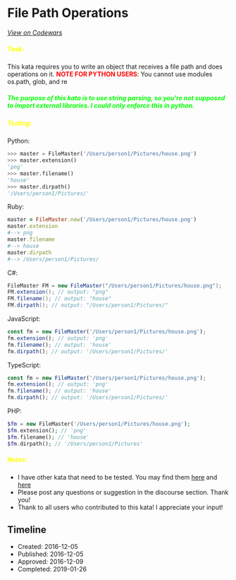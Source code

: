 # File Path Operations
[*View on Codewars*](https://www.codewars.com/kata/file-path-operations)

<h5 style='color:#ffff00'>Task:</h5>
This kata requires you to write an object that receives a file path 
and does operations on it.
<b style='color:#ff0000'>NOTE FOR PYTHON USERS</b>: You cannot use modules os.path, glob, and re
<h5 style='color:#00ff00'>The purpose of this kata is to use string parsing, so you're not supposed to import external libraries. I could only enforce this in python.</h5>


<h5 style='color:#ffff00'>Testing:</h5>

Python:
```python
>>> master = FileMaster('/Users/person1/Pictures/house.png')
>>> master.extension()
'png'
>>> master.filename()
'house'
>>> master.dirpath()
'/Users/person1/Pictures/'
```
Ruby:
```ruby
master = FileMaster.new('/Users/person1/Pictures/house.png')
master.extension
#--> png
master.filename
#--> house
master.dirpath
#--> /Users/person1/Pictures/
```
C#:
```csharp
FileMaster FM = new FileMaster("/Users/person1/Pictures/house.png");
FM.extension(); // output: "png"
FM.filename(); // output: "house"
FM.dirpath(); // output: "/Users/person1/Pictures/"
```
JavaScript:
```javascript
const fm = new FileMaster('/Users/person1/Pictures/house.png');
fm.extension(); // output: 'png'
fm.filename(); // output: 'house'
fm.dirpath(); // output: '/Users/person1/Pictures/'
```
TypeScript:
```typescript
const fm = new FileMaster('/Users/person1/Pictures/house.png');
fm.extension(); // output: 'png'
fm.filename(); // output: 'house'
fm.dirpath(); // output: '/Users/person1/Pictures/'
```
PHP:
```php
$fm = new FileMaster('/Users/person1/Pictures/house.png');
$fm.extension(); // 'png'
$fm.filename(); // 'house'
$fm.dirpath(); // '/Users/person1/Pictures'
```
<h5 style='color:#ffff00'>Notes:</h5>
<ul style='text-align:left;'>
<li>I have other kata that need to be tested. You may find them <a href='https://www.codewars.com/kata/5866a58b9cbc02c4f8000cac'>here</a> and <a href='https://www.codewars.com/kata/58644e8ddf95f81a38001d8d'>here</a></li>
<li>Please post any questions or suggestion in the discourse section. Thank you!</li>
<li>Thank to all users who contributed to this kata! I appreciate your input!</li>
</ul>


## Timeline
- Created: 2016-12-05
- Published: 2016-12-05
- Approved: 2016-12-09
- Completed: 2019-01-26